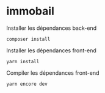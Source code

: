 # immobail

Installer les dépendances back-end

```composer install```

Installer les dépendances front-end

```yarn install```

Compiler les dépendances front-end

```yarn encore dev```

